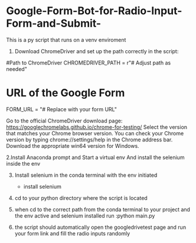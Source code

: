 # Google-Form-Bot-for-Radio-Input-Form-and-Submit-

This is a py script that runs on a venv enviroment 

1. Download ChromeDriver and set up the path correctly in the script:

 
 #Path to ChromeDriver
CHROMEDRIVER_PATH = r"# Adjust path as needed"  
  # URL of the Google Form
FORM_URL = "# Replace with your form URL"  


Go to the official ChromeDriver download page:
https://googlechromelabs.github.io/chrome-for-testing/
Select the version that matches your Chrome browser version.
You can check your Chrome version by typing chrome://settings/help in the Chrome address bar.
Download the appropriate win64 version for Windows.


2.Install Anaconda prompt and Start a virtual env And install the selenium inside the env 

3. Install selenium in the conda terminal with the env initiated 
   * install selenium

4. cd to your python directory where the script is located

5. when cd to the correct path from the conda terminal to your project and the env active and selenium installed run :python main.py

6. the script should automatically open the googledrivetest page and run your form link and fill the radio inputs randomly 

